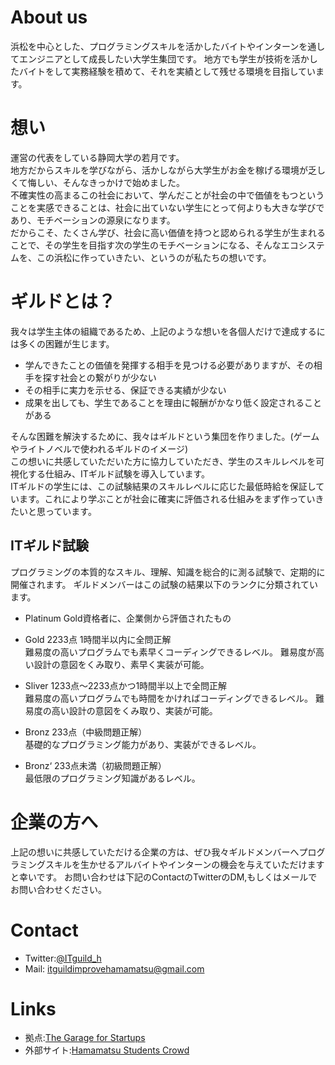 # About us
浜松を中心とした、プログラミングスキルを活かしたバイトやインターンを通してエンジニアとして成長したい大学生集団です。
地方でも学生が技術を活かしたバイトをして実務経験を積めて、それを実績として残せる環境を目指しています。

# 想い
運営の代表をしている静岡大学の若月です。<br>
地方だからスキルを学びながら、活かしながら大学生がお金を稼げる環境が乏しくて悔しい、そんなきっかけで始めました。  
不確実性の高まるこの社会において、学んだことが社会の中で価値をもつということを実感できることは、社会に出ていない学生にとって何よりも大きな学びであり、モチベーションの源泉になります。<br>
だからこそ、たくさん学び、社会に高い価値を持つと認められる学生が生まれることで、その学生を目指す次の学生のモチベーションになる、そんなエコシステムを、この浜松に作っていきたい、というのが私たちの想いです。


# ギルドとは？
我々は学生主体の組織であるため、上記のような想いを各個人だけで達成するには多くの困難が生じます。<br>
- 学んできたことの価値を発揮する相手を見つける必要がありますが、その相手を探す社会との繋がりが少ない<br>
- その相手に実力を示せる、保証できる実績が少ない<br>
- 成果を出しても、学生であることを理由に報酬がかなり低く設定されることがある<br>

そんな困難を解決するために、我々はギルドという集団を作りました。(ゲームやライトノベルで使われるギルドのイメージ)<br>
この想いに共感していただいた方に協力していただき、学生のスキルレベルを可視化する仕組み、ITギルド試験を導入しています。<br>
ITギルドの学生には、この試験結果のスキルレベルに応じた最低時給を保証しています。これにより学ぶことが社会に確実に評価される仕組みをまず作っていきたいと思っています。<br>

## ITギルド試験
プログラミングの本質的なスキル、理解、知識を総合的に測る試験で、定期的に開催されます。
ギルドメンバーはこの試験の結果以下のランクに分類されています。
- Platinum Gold資格者に、企業側から評価されたもの
 
- Gold 2233点 1時間半以内に全問正解<br>
難易度の高いプログラムでも素早くコーディングできるレベル。
難易度が高い設計の意図をくみ取り、素早く実装が可能。
 
- Sliver 1233点～2233点かつ1時間半以上で全問正解<br>
難易度の高いプログラムでも時間をかければコーディングできるレベル。
難易度の高い設計の意図をくみ取り、実装が可能。
　
- Bronz 233点（中級問題正解）<br>
基礎的なプログラミング能力があり、実装ができるレベル。
 
- Bronz‘ 233点未満（初級問題正解）<br>
最低限のプログラミング知識があるレベル。


# 企業の方へ
上記の想いに共感していただける企業の方は、ぜひ我々ギルドメンバーへプログラミングスキルを生かせるアルバイトやインターンの機会を与えていただけますと幸いです。
お問い合わせは下記のContactのTwitterのDM,もしくはメールでお問い合わせください。

# Contact
- Twitter:[@ITguild_h](https://twitter.com/ITguild_h?lang=ja)
- Mail: itguildimprovehamamatsu@gmail.com

# Links
- 拠点:[The Garage for Startups](https://the-garage-for-startups.jp/)<br>
- 外部サイト:[Hamamatsu Students Crowd](https://hs-crowd.com/archives/118)


<!-- theme cayman slate merlot timemachine -->
